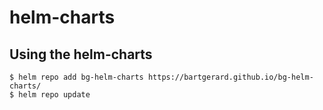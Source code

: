 # helm-charts

## Using the helm-charts

```
$ helm repo add bg-helm-charts https://bartgerard.github.io/bg-helm-charts/
$ helm repo update
```

